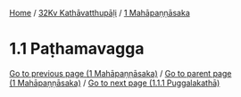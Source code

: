 
[Home](/) / [32Kv Kathāvatthupāḷi](../../32Kv.md) / [1 Mahāpaṇṇāsaka](../1.md)

# 1.1 Paṭhamavagga


[Go to previous page (1 Mahāpaṇṇāsaka)](../1.md) / [Go to parent page (1 Mahāpaṇṇāsaka)](../1.md) / [Go to next page (1.1.1 Puggalakathā)](1.1/1.1.1.md)



